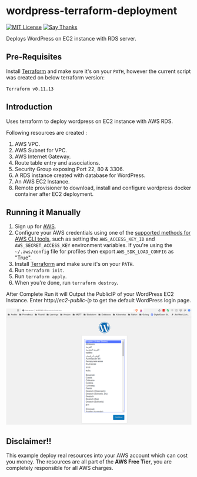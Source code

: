 # wordpress-terraform-deployment
[![MIT License](http://img.shields.io/badge/license-Apache-blue.svg?style=flat)](LICENSE)
[![Say Thanks](https://img.shields.io/badge/Say%20Thanks-!-1EAEDB.svg)](https://saythanks.io/to/akhan4u)

Deploys WordPress on EC2 instance with RDS server.

## Pre-Requisites

Install [Terraform](https://www.terraform.io/) and make sure it's on your `PATH`, however the current script was created on below terraform version:

```
Terraform v0.11.13
```

## Introduction

Uses terraform to deploy wordpress on EC2 instance with AWS RDS.

Following resources are created :
1. AWS VPC.
2. AWS Subnet for VPC.
3. AWS Internet Gateway.
4. Route table entry and associations.
5. Security Group exposing Port 22, 80 & 3306.
6. A RDS instance created with database for WordPress.
7. An AWS EC2 Instance.
8. Remote provisioner to download, install and configure wordpress docker container after EC2 deployment. 

## Running it Manually

1. Sign up for [AWS](https://aws.amazon.com/).
2. Configure your AWS credentials using one of the [supported methods for AWS CLI tools](https://docs.aws.amazon.com/cli/latest/userguide/cli-chap-getting-started.html), such as setting the
   `AWS_ACCESS_KEY_ID` and `AWS_SECRET_ACCESS_KEY` environment variables. If you're using the `~/.aws/config` file for profiles then export `AWS_SDK_LOAD_CONFIG` as "True".
3. Install [Terraform](https://www.terraform.io/) and make sure it's on your `PATH`.
4. Run `terraform init`.
5. Run `terraform apply`.
6. When you're done, run `terraform destroy`.


After Complete Run it will Output the PublicIP of your WordPress EC2 Instance. Enter http://<i>ec2-public-ip</i> to get the default WordPress login page.

![WordPress Welcome Page](screenshots/wordpress_login_page.png)



## Disclaimer!!

This example deploy real resources into your AWS account which can cost you money. The resources are all part of the <b>AWS Free Tier</b>, you are completely responsible for all AWS charges.
